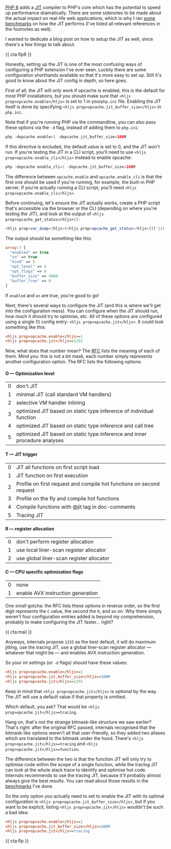 [PHP 8](/blog/new-in-php-8) adds a [JIT](/blog/php-jit) compiler to PHP's core which has the potential to speed up performance dramatically. There are some sidenotes to be made about the actual impact on real-life web applications, which is why I ran [some benchmarks](/blog/jit-in-real-life-web-applications) on how the JIT performs (I've listed all relevant references in the footnotes as well).

I wanted to dedicate a blog post on how to setup the JIT as well, since there's a few things to talk about.

{{ cta:flp8 }}

Honestly, setting up the JIT is one of the most confusing ways of configuring a PHP extension I've ever seen. Luckily there are some configuration shorthands available so that it's more easy to set up. Still it's good to know about the JIT config in depth, so here goes.

First of all, the JIT will only work if opcache is enabled, this is the default for most PHP installations, but you should make sure that `<hljs prop>opcache.enable</hljs>` is set to 1 in your`php.ini` file. Enabling the JIT itself is done by specifying `<hljs prop>opcache.jit_buffer_size</hljs>` in `php.ini`. 

Note that if you're running PHP via the commandline, you can also pass these options via the `-d` flag, instead of adding them to `php.ini`:

```php
php -dopcache.enable=1 -dopcache.jit_buffer_size=100M
``` 

If this directive is excluded, the default value is set to 0, and the JIT won't run. If you're testing the JIT in a CLI script, you'll need to use `<hljs prop>opcache.enable_cli</hljs>` instead to enable opcache:

```php
php -dopcache.enable_cli=1 -dopcache.jit_buffer_size=100M
```

The difference between `opcache.enable` and `opcache.enable_cli` is that the first one should be used if you're running, for example, the built-in PHP server. If you're actually running a CLI script, you'll need `<hljs prop>opcache.enable_cli</hljs>`.


Before continuing, let's ensure the JIT actually works, create a PHP script that's accessible via the browser or the CLI (depending on where you're testing the JIT), and look at the output of `<hljs prop>opcache_get_status</hljs>()`:

```php
<hljs prop>var_dump</hljs>(<hljs prop>opcache_get_status</hljs>()['jit']);
```

The output should be something like this:

```php
array:7 [
  "enabled" => true
  "on" => true
  "kind" => 5
  "opt_level" => 4
  "opt_flags" => 6
  "buffer_size" => 4080
  "buffer_free" => 0
]
```

If `enabled` and `on` are true, you're good to go!

Next, there's several ways to configure the JIT (and this is where we'll get into the configuration mess). You can configure when the JIT should run, how much it should try to optimise, etc. All of these options are configured using a single (!) config entry: `<hljs prop>opcache.jit</hljs>`. It could look something like this:

```ini
<hljs prop>opcache.enable</hljs>=1 
<hljs prop>opcache.jit</hljs>=1255
```

Now, what does that number mean? The [RFC](*https://wiki.php.net/rfc/jit) lists the meaning of each of them. Mind you: this is not a bit mask, each number simply represents another configuration option. The RFC lists the following options:

#### O — Optimization level

<table>
    <tr><td>0</td> <td>don't JIT</td></tr>
    <tr><td>1</td> <td>minimal JIT (call standard VM handlers)</td></tr>
    <tr><td>2</td> <td>selective VM handler inlining</td></tr>
    <tr><td>3</td> <td>optimized JIT based on static type inference of individual function</td></tr>
    <tr><td>4</td> <td>optimized JIT based on static type inference and call tree</td></tr>
    <tr><td>5</td> <td>optimized JIT based on static type inference and inner procedure analyses</td></tr>
</table>

#### T — JIT trigger

<table>
    <tr><td>0</td> <td>JIT all functions on first script load</td></tr>
    <tr><td>1</td> <td>JIT function on first execution</td></tr>
    <tr><td>2</td> <td>Profile on first request and compile hot functions on second request</td></tr>
    <tr><td>3</td> <td>Profile on the fly and compile hot functions</td></tr>
    <tr><td>4</td> <td>Compile functions with @jit tag in doc-comments</td></tr>
    <tr><td>5</td> <td>Tracing JIT</td></tr>
</table>

#### R — register allocation

<table>
    <tr><td>0</td> <td>don't perform register allocation</td></tr>
    <tr><td>1</td> <td>use local liner-scan register allocator</td></tr>
    <tr><td>2</td> <td>use global liner-scan register allocator</td></tr>
</table>

#### C — CPU specific optimization flags

<table>
    <tr><td>0</td> <td>none</td></tr>
    <tr><td>1</td> <td>enable AVX instruction generation</td></tr>
</table>

One _small_ gotcha: the RFC lists these options in reverse order, so the first digit represents the `C` value, the second the `R`, and so on. Why there simply weren't four configuration entries added is beyond my comprehension, probably to make configuring the JIT faster… right?

{{ cta:mail }}

Anyways, internals propose `1255` as the best default, it will do maximum jitting, use the tracing JIT, use a global liner-scan register allocator — whatever that might be — and enables AVX instruction generation.

So your ini settings (or `-d` flags) should have these values:

```ini
<hljs prop>opcache.enable</hljs>=1 
<hljs prop>opcache.jit_buffer_size</hljs>=100M
<hljs prop>opcache.jit</hljs>=1255
```

Keep in mind that `<hljs prop>opcache.jit</hljs>` is optional by the way. The JIT will use a default value if that property is omitted.

Which default, you ask? That would be `<hljs prop>opcache.jit</hljs>=tracing`.

Hang on, that's not the strange bitmask-like structure we saw earlier? That's right: after the original RFC passed, internals recognised that the bitmask-like options weren't all that user-friendly, so they added two aliases which are translated to the bitmask under the hood. There's `<hljs prop>opcache.jit</hljs>=tracing` and `<hljs prop>opcache.jit</hljs>=function`.

The difference between the two is that the function JIT will only try to optimise code within the scope of a single function, while the tracing JIT can look at the whole stack trace to identify and optimise hot code. Internals recommends to use the tracing JIT, because it'll probably almost always give the best results. You can read about those results in the [benchmarks](/blog/jit-in-real-life-web-applications) I've done. 

So the only option you actually need to set to enable the JIT with its optimal configuration is `<hljs prop>opcache.jit_buffer_size</hljs>`, but if you want to be explicit, listing `<hljs prop>opcache.jit</hljs>` wouldn't be such a bad idea:

```ini
<hljs prop>opcache.enable</hljs>=1 
<hljs prop>opcache.jit_buffer_size</hljs>=100M
<hljs prop>opcache.jit</hljs>=tracing
```

{{ cta:flp }}
